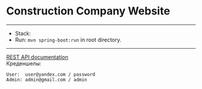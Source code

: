 Construction Company Website
===============================

-------------------------------------------------------------
- Stack:
- Run: `mvn spring-boot:run` in root directory.
-----------------------------------------------------
[REST API documentation](http://localhost:8080/swagger-ui.html)  
Креденшелы:
```
User:  user@yandex.com / password
Admin: admin@gmail.com / admin
```